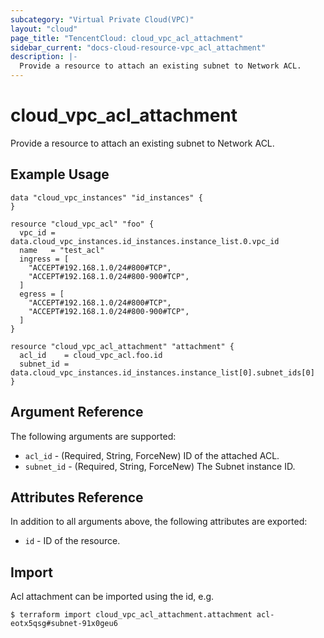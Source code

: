 ```yaml
---
subcategory: "Virtual Private Cloud(VPC)"
layout: "cloud"
page_title: "TencentCloud: cloud_vpc_acl_attachment"
sidebar_current: "docs-cloud-resource-vpc_acl_attachment"
description: |-
  Provide a resource to attach an existing subnet to Network ACL.
---
```


# cloud_vpc_acl_attachment

Provide a resource to attach an existing subnet to Network ACL.

## Example Usage

```hcl
data "cloud_vpc_instances" "id_instances" {
}

resource "cloud_vpc_acl" "foo" {
  vpc_id = data.cloud_vpc_instances.id_instances.instance_list.0.vpc_id
  name   = "test_acl"
  ingress = [
    "ACCEPT#192.168.1.0/24#800#TCP",
    "ACCEPT#192.168.1.0/24#800-900#TCP",
  ]
  egress = [
    "ACCEPT#192.168.1.0/24#800#TCP",
    "ACCEPT#192.168.1.0/24#800-900#TCP",
  ]
}

resource "cloud_vpc_acl_attachment" "attachment" {
  acl_id    = cloud_vpc_acl.foo.id
  subnet_id = data.cloud_vpc_instances.id_instances.instance_list[0].subnet_ids[0]
}
```

## Argument Reference

The following arguments are supported:

* `acl_id` - (Required, String, ForceNew) ID of the attached ACL.
* `subnet_id` - (Required, String, ForceNew) The Subnet instance ID.

## Attributes Reference

In addition to all arguments above, the following attributes are exported:

* `id` - ID of the resource.



## Import

Acl attachment can be imported using the id, e.g.

```
$ terraform import cloud_vpc_acl_attachment.attachment acl-eotx5qsg#subnet-91x0geu6
```

